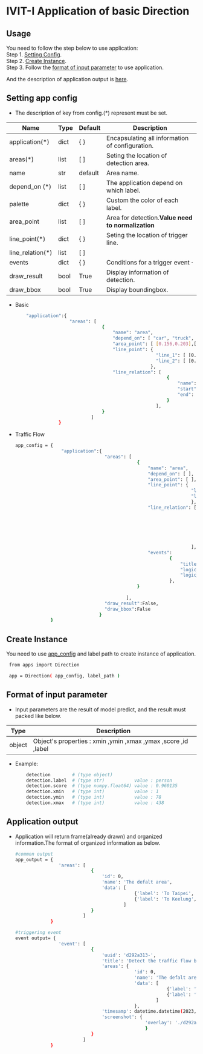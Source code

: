 # IVIT-I Application of basic Direction
## Usage
You need to follow the step below to use application:  
Step 1. [Setting Config](#setting-app-config).  
Step 2. [Create Instance](#create-instance).  
Step 3. Follow the [format of input parameter](#format-of-input-parameter) to use application.

And the description of application output is [here](#application-output).   
## Setting app config 
* The description of key from config.(*) represent must be set.  

| Name | Type | Default | Description |
| --- | --- | --- | --- |
|application(*)|dict|{  }|Encapsulating all information of configuration.|
|areas(*)|list|[  ]|Seting the location of detection area. |
|name|str|default|Area name.|
| depend_on (*) | list | [ ] | The application depend on which label. |
| palette | dict | { } | Custom the color of each label. |
|area_point|list|[ ]|Area for detection.**Value need to normalization**|
|line_point(*)|dict|{ }|Seting the location of trigger line.|
|line_relation(*)|list|[ ]||
|events|dict|{ }|Conditions for a trigger event ·|
|draw_result|bool|True|Display information of detection.|
|draw_bbox|bool|True|Display boundingbox.|
* Basic
    ```bash
        "application":{
                        "areas": [
                                    {
                                        "name": "area",
                                        "depend_on": [ "car", "truck", "motocycle" ],
                                        "area_point": [ [0.156,0.203],[0.468, 0.203],[0.468, 0.592],[0.156, 0.592]],
                                        "line_point": { 
                                                        "line_1": [ [0.16666666666, 0.74074074074], [0.57291666666, 0.62962962963] ],
                                                        "line_2": [ [0.26041666666, 0.83333333333], [0.72916666666, 0.62962962963]],
                                                      },
                                        "line_relation": [
                                                            {
                                                                "name": "Wrong Direction",
                                                                "start": "line_2",
                                                                "end": "line_1"
                                                            }
                                                        ],
                                    }
                                ]
                    }

    ```
* Traffic Flow

   ```bash
   app_config = {
                    "application":{
                                    "areas": [
                                                {
                                                    "name": "area",
                                                    "depend_on": [ ],
                                                    "area_point": [ ],
                                                    "line_point": { 
                                                                    "line_1": [ [0.16666666666, 0.74074074074], [0.57291666666, 0.62962962963] ],
                                                                    "line_2": [ [0.26041666666, 0.83333333333], [0.72916666666, 0.62962962963] ],
                                                                    },
                                                    "line_relation": [
                                                                        {
                                                                            "name": "To Taipei","start": "line_2","end": "line_1"
                                                                        },
                                                                        {
                                                                            "name": "To Keelung","start": "line_1","end": "line_2"
                                                                        }
                                                                    ],
                                                    "events": 
                                                            {
                                                                "title": "Detect the traffic flow between Taipei and Keelung ",
                                                                "logic_operator": ">",
                                                                "logic_value": 2,
                                                            },
                                                }
                                        
                                            ],
                                    "draw_result":False,
                                    "draw_bbox":False
                                  }
                }  
   ``` 
## Create Instance
You need to use [app_config](#setting-app-config) and label path to create instance of application.
   ```bash
    from apps import Direction

    app = Direction( app_config, label_path )
   ``` 
## Format of input parameter
* Input parameters are the result of model predict, and the result must packed like below.

| Type | Description |
| --- | --- |
|object|Object's properties : xmin ,ymin ,xmax ,ymax ,score ,id ,label |
* Example:
    ```bash
        detection        # (type object)                   
        detection.label  # (type str)           value : person   
        detection.score  # (type numpy.float64) value : 0.960135 
        detection.xmin   # (type int)           value : 1        
        detection.ymin   # (type int)           value : 78       
        detection.xmax   # (type int)           value : 438      
    ```
## Application output 
* Application will return frame(already drawn) and organized information.The format of organized information as below.
    ```bash
    #common output
    app_output = {
                    'areas': [
                                {
                                    'id': 0, 
                                    'name': 'The defalt area', 
                                    'data': [
                                                {'label': 'To Taipei', 'num': 1}, 
                                                {'label': 'To Keelung', 'num': 2}
                                            ]
                                }
                             ]
                 }
    
    #triggering event 
    event output= {
                    'event': [
                                {
                                    'uuid': 'd292a313-', 
                                    'title': 'Detect the traffic flow between Taipei and Keelung ', 
                                    'areas': {
                                                'id': 0, 
                                                'name': 'The defalt area', 
                                                'data': [
                                                            {'label': 'To Taipei', 'num': 1}, 
                                                            {'label': 'To Keelung', 'num': 2}
                                                        ]
                                                }, 
                                    'timesamp': datetime.datetime(2023, 4, 13, 10, 21, 59, 131903), 
                                    'screenshot': {
                                                    'overlay': './d292a313-/2023-04-13 10:21:59.131903.jpg', 'original': './d292a313-/2023-04-13 10:21:59.131903_org.jpg'
                                                    }
                                }
                             ]
                 }
    
    ```
